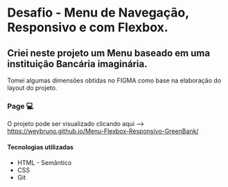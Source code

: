 # Desafio - Menu de Navegação, Responsivo e com Flexbox.

## Criei neste projeto um Menu baseado em uma instituição Bancária imaginária. 
Tomei algumas dimensões obtidas no FIGMA como base na elaboração do layout do projeto.


### Page 💻
O projeto pode ser visualizado clicando aqui --> https://weybruno.github.io/Menu-Flexbox-Responsivo-GreenBank/

#### Tecnologias utilizadas
- HTML - Semântico
- CSS
- Git

